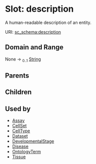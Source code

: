
# Slot: description

A human-readable description of an entity.

URI: [sc_schema:description](https://w3id.org/single-cell-schema/description)


## Domain and Range

None &#8594;  <sub>0..1</sub> [String](types/String.md)

## Parents


## Children


## Used by

 * [Assay](Assay.md)
 * [CellSet](CellSet.md)
 * [CellType](CellType.md)
 * [Dataset](Dataset.md)
 * [DevelopmentalStage](DevelopmentalStage.md)
 * [Disease](Disease.md)
 * [OntologyTerm](OntologyTerm.md)
 * [Tissue](Tissue.md)
